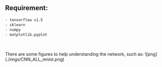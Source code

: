 ## Requirement:
    - tensorflow v1.5
    - sklearn
    - numpy
    - matplotlib.pyplot
<br>
<br>
There are some figures to help understanding the network, such as:
![png](./imgs/CNN_ALL_mnist.png)
